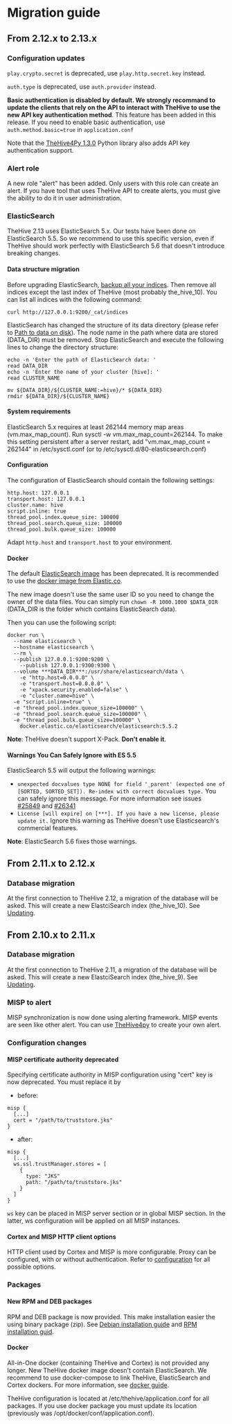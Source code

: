 # Migration guide

## From 2.12.x to 2.13.x

### Configuration updates

`play.crypto.secret` is deprecated, use `play.http.secret.key` instead.

`auth.type` is deprecated, use `auth.provider` instead.

**Basic authentication is disabled by default. We strongly recommand to update the clients that rely on the API to interact with TheHive to use the new API key authentication method**. This feature has been added in this release. If you need to enable
basic authentication, use `auth.method.basic=true` in `application.conf`

Note that the [TheHive4Py 1.3.0](https://github.com/CERT-BDF/TheHive4py) Python library also adds
API key authentication support.

### Alert role
A new role "alert" has been added. Only users with this role can create an
alert. If you have tool that uses TheHive API to create alerts, you must give
the ability to do it in user administration.

### ElasticSearch

TheHive 2.13 uses ElasticSearch 5.x. Our tests have been done on ElasticSearch
5.5. So we recommend to use this specific version, even if TheHive should work
perfectly with ElasticSearch 5.6 that doesn't introduce breaking changes.

#### Data structure migration
Before upgrading ElasticSearch, [backup all your indices](admin/backup-restore.md).
Then remove all indices except the last index of TheHive (most probably
the_hive_10). You can list all indices with the following command:

`curl http://127.0.0.1:9200/_cat/indices`

ElasticSearch has changed the structure of its data directory (please refer to
[Path to data on disk](https://www.elastic.co/guide/en/elasticsearch/reference/current/_path_to_data_on_disk.html)).
The node name in the path where data are stored (DATA_DIR) must be removed.
Stop ElasticSearch and execute the following lines to change the directory
structure:
```
echo -n 'Enter the path of ElasticSearch data: '
read DATA_DIR
echo -n 'Enter the name of your cluster [hive]: '
read CLUSTER_NAME

mv ${DATA_DIR}/${CLUSTER_NAME:=hive}/* ${DATA_DIR}
rmdir ${DATA_DIR}/${CLUSTER_NAME}
```

#### System requirements
ElasticSearch 5.x requires at least 262144 memory map areas (vm.max_map_count).
Run sysctl -w vm.max_map_count=262144. To make this setting persistent after a
server restart, add "vm.max_map_count = 262144" in /etc/sysctl.conf (or to
/etc/sysctl.d/80-elasticsearch.conf)

#### Configuration
The configuration of ElasticSearch should contain the following settings:
```
http.host: 127.0.0.1
transport.host: 127.0.0.1
cluster.name: hive
script.inline: true
thread_pool.index.queue_size: 100000
thread_pool.search.queue_size: 100000
thread_pool.bulk.queue_size: 100000
```
Adapt `http.host` and `transport.host` to your environment.

#### Docker
The default [ElasticSearch image](https://store.docker.com/images/elasticsearch) has
been deprecated. It is recommended to use the
[docker image from Elastic.co](docker.elastic.co/elasticsearch/elasticsearch).

The new image doesn't use the same user ID so you need to change the owner of the data
files. You can simply run `chown -R 1000.1000 $DATA_DIR` (DATA_DIR is the folder
which contains ElasticSearch data).

Then you can use the following script:
```
docker run \
  --name elasticsearch \
  --hostname elasticsearch \
  --rm \
  --publish 127.0.0.1:9200:9200 \
	--publish 127.0.0.1:9300:9300 \
  --volume ***DATA_DIR***:/usr/share/elasticsearch/data \
	-e "http.host=0.0.0.0" \
	-e "transport.host=0.0.0.0" \
	-e "xpack.security.enabled=false" \
	-e "cluster.name=hive" \
  -e "script.inline=true" \
  -e "thread_pool.index.queue_size=100000" \
  -e "thread_pool.search.queue_size=100000" \
  -e "thread_pool.bulk.queue_size=100000" \
	docker.elastic.co/elasticsearch/elasticsearch:5.5.2
```

**Note**: TheHive doesn't support X-Pack. **Don't enable it**.

#### Warnings You Can Safely Ignore with ES 5.5
ElasticSearch 5.5 will output the following warnings:
 - `unexpected docvalues type NONE for field '_parent' (expected one of [SORTED, SORTED_SET]). Re-index with correct docvalues type.`
 You can safely ignore this message. For more information see issues [#25849](https://github.com/elastic/elasticsearch/issues/25849)
 and [#26341](https://github.com/elastic/elasticsearch/issues/26341)
 - `License [will expire] on [***]. If you have a new license, please update it.`
 Ignore this warning as TheHive doesn't use Elasticsearch's commercial features.

**Note**: ElasticSearch 5.6 fixes those warnings.

## From 2.11.x to 2.12.x

### Database migration

At the first connection to TheHive 2.12, a migration of the database will be
asked. This will create a new ElastciSearch index (the_hive_10). See
[Updating](admin/updating.md).

## From 2.10.x to 2.11.x

### Database migration

At the first connection to TheHive 2.11, a migration of the database will be
asked. This will create a new ElastciSearch index (the_hive_9). See
[Updating](admin/updating.md).

### MISP to alert

MISP synchronization is now done using alerting framework. MISP events are seen
like other alert. You can use
[TheHive4py](https://github.com/CERT-BDF/TheHive4py) to create your own alert.

### Configuration changes

#### MISP certificate authority deprecated

Specifying certificate authority in MISP configuration using "cert" key is now
deprecated. You must replace it by
- before:
```
misp {
  [...]
  cert = "/path/to/truststore.jks"
}
```
- after:
```
misp {
  [...]
  ws.ssl.trustManager.stores = [
    {
      type: "JKS"
      path: "/path/to/truststore.jks"
    }
  ]
}
```

`ws` key can be placed in MISP server section or in global MISP section. In the
latter, ws configuration will be applied
on all MISP instances.

#### Cortex and MISP HTTP client options

HTTP client used by Cortex and MISP is more configurable. Proxy can be
configured, with or without authentication. Refer to
[configuration](admin/configuration.md#8-http-client-configuration) for all
possible options.

### Packages

#### New RPM and DEB packages

RPM and DEB package is now provided. This make installation easier the using
binary package (zip). See [Debian installation guide](installation/deb-guide.md)
and [RPM installation guid](installation/rpm-guide.md).

#### Docker

All-in-One docker (containing TheHive and Cortex) is not provided any longer.
New TheHive docker image doesn't contain ElasticSearch. We recommend to use
docker-compose to link TheHive, ElasticSearch and Cortex dockers. For more
information, see [docker guide](installation/docker-guide.md).

TheHive configuration is located at /etc/thehive/application.conf for all
packages. If you use docker package you must update its location (previously was
/opt/docker/conf/application.conf).
